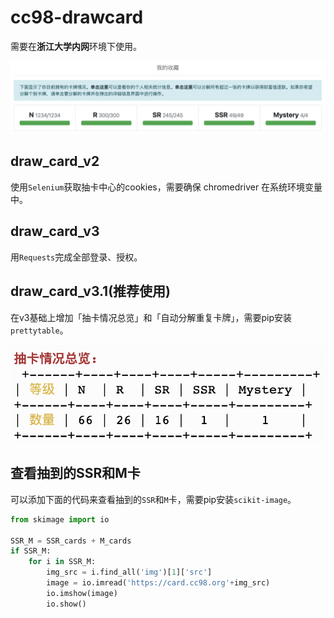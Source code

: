 # cc98-drawcard
需要在**浙江大学内网**环境下使用。

![](./images/full.png)

## draw_card_v2

使用`Selenium`获取抽卡中心的cookies，需要确保 chromedriver 在系统环境变量中。



## draw_card_v3

用`Requests`完成全部登录、授权。



## draw_card_v3.1(推荐使用)

在v3基础上增加「抽卡情况总览」和「自动分解重复卡牌」，需要pip安装`prettytable`。

<img src="./images/overview.png" alt="overview" width=600px />




## 查看抽到的SSR和M卡

可以添加下面的代码来查看抽到的`SSR`和`M`卡，需要pip安装`scikit-image`。

```python
from skimage import io

SSR_M = SSR_cards + M_cards
if SSR_M:
    for i in SSR_M:
        img_src = i.find_all('img')[1]['src']
        image = io.imread('https://card.cc98.org'+img_src)
        io.imshow(image)
        io.show()
```


